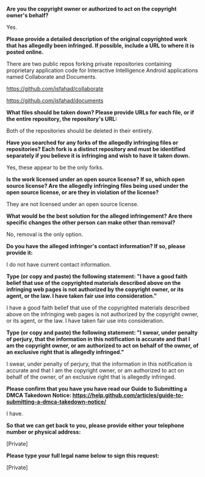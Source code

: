 **Are you the copyright owner or authorized to act on the copyright owner's behalf?**

Yes.

**Please provide a detailed description of the original copyrighted work that has allegedly been infringed. If possible, include a URL to where it is posted online.**

There are two public repos forking private repositories containing proprietary application code for Interactive Intelligence Android applications named Collaborate and Documents.

https://github.com/isfahad/collaborate

https://github.com/isfahad/documents

**What files should be taken down? Please provide URLs for each file, or if the entire repository, the repository's URL:**

Both of the repositories should be deleted in their entirety.

**Have you searched for any forks of the allegedly infringing files or repositories? Each fork is a distinct repository and must be identified separately if you believe it is infringing and wish to have it taken down.**

Yes, these appear to be the only forks.

**Is the work licensed under an open source license? If so, which open source license? Are the allegedly infringing files being used under the open source license, or are they in violation of the license?**

They are not licensed under an open source license.

**What would be the best solution for the alleged infringement? Are there specific changes the other person can make other than removal?**

No, removal is the only option.

**Do you have the alleged infringer's contact information? If so, please provide it:**

I do not have current contact information.

**Type (or copy and paste) the following statement: "I have a good faith belief that use of the copyrighted materials described above on the infringing web pages is not authorized by the copyright owner, or its agent, or the law. I have taken fair use into consideration."**

I have a good faith belief that use of the copyrighted materials described above on the infringing web pages is not authorized by the copyright owner, or its agent, or the law. I have taken fair use into consideration.

**Type (or copy and paste) the following statement: "I swear, under penalty of perjury, that the information in this notification is accurate and that I am the copyright owner, or am authorized to act on behalf of the owner, of an exclusive right that is allegedly infringed."**

I swear, under penalty of perjury, that the information in this notification is accurate and that I am the copyright owner, or am authorized to act on behalf of the owner, of an exclusive right that is allegedly infringed.

**Please confirm that you have you have read our Guide to Submitting a DMCA Takedown Notice: https://help.github.com/articles/guide-to-submitting-a-dmca-takedown-notice/**

I have.

**So that we can get back to you, please provide either your telephone number or physical address:**

[Private]

**Please type your full legal name below to sign this request:**

[Private]
